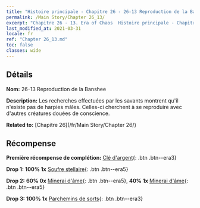 ```yaml
---
title: "Histoire principale - Chapitre 26 - 26-13 Reproduction de la Banshee"
permalink: /Main Story/Chapter 26_13/
excerpt: "Chapitre 26 - 13. Era of Chaos  Histoire principale - Chapitre 26_13. 26-13 Reproduction de la Banshee"
last_modified_at: 2021-03-31
locale: fr
ref: "Chapter 26_13.md"
toc: false
classes: wide
---
```


## Détails

 **Nom:** 26-13 Reproduction de la Banshee

 **Description:** Les recherches effectuées par les savants montrent qu'il n'existe pas de harpies mâles. Celles-ci cherchent à se reproduire avec d'autres créatures douées de conscience.

 **Related to:** [Chapitre 26](/fr/Main Story/Chapter 26/)

## Récompense

 **Première récompense de complétion:** [Clé d'argent](/fr/Items/con_693/){: .btn .btn--era3}

 **Drop 1:** **100% 1x** [Soufre stellaire](/fr/Items/mat_92/){: .btn .btn--era5}

 **Drop 2:** **60% 0x** [Minerai d'âme](/fr/Items/mat_82/){: .btn .btn--era5}, **40% 1x** [Minerai d'âme](/fr/Items/mat_82/){: .btn .btn--era5}

 **Drop 3:** **100% 1x** [Parchemins de sorts](/fr/Items/con_694/){: .btn .btn--era3}


